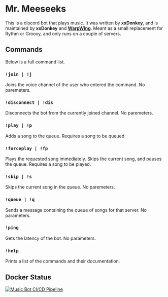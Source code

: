 # Mr. Meeseeks

This is a discord bot that plays music. It was written by **xxDonkey**, and is maintained by **xxDonkey** and [**WarpWing**](https://github.com/WarpWing).
Meant as a small replacement for Rythm or Groovy, and only runs on a couple of servers.

## Commands

Below is a full command list.

### `!join | !j`

Joins the voice channel of the user who entered the command. 
No paremeters.

### `!disconnect | !dis`

Disconnects the bot from the currently joined channel. 
No paremeters.

### `!play | !p` 

Adds a song to the queue.
Requires a song to be queued

### `!forceplay | !fp`

Plays the requested song immediately. Skips the current song, and pauses the queue. 
Requires a song to be played.

### `!skip | !s`

Skips the current song in the queue. 
No paremeters.

### `!queue | !q`

Sends a message containing the queue of songs for that server. 
No parameters.

### `!ping`

Gets the latency of the bot.
No parameters.

### `!help`

Prints a list of the commands and their documentation.

## Docker Status

[![Music Bot CI/CD Pipeline](https://github.com/xxDonkey/MusicBot/actions/workflows/musicbot-app.yml/badge.svg)](https://github.com/xxDonkey/MusicBot/actions/workflows/musicbot-app.yml)
 
